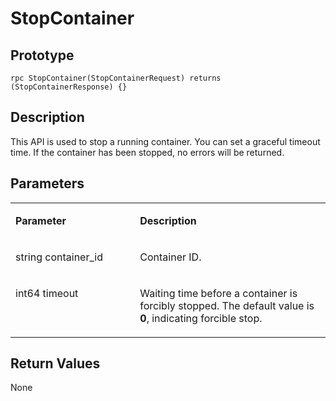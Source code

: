 # StopContainer<a name="EN-US_TOPIC_0184808101"></a>

## Prototype<a name="en-us_topic_0183088047_section164301654155514"></a>

```
rpc StopContainer(StopContainerRequest) returns (StopContainerResponse) {}
```

## Description<a name="en-us_topic_0183088047_section729211519569"></a>

This API is used to stop a running container. You can set a graceful timeout time. If the container has been stopped, no errors will be returned.

## Parameters<a name="en-us_topic_0183088047_section349492895613"></a>

<a name="en-us_topic_0183088047_table184320467318"></a>
<table><tbody><tr id="en-us_topic_0183088047_row78917461336"><td class="cellrowborder" valign="top" width="39.54%"><p id="en-us_topic_0183088047_p1089154617315"><a name="en-us_topic_0183088047_p1089154617315"></a><a name="en-us_topic_0183088047_p1089154617315"></a><strong id="en-us_topic_0183088047_b1123926142312"><a name="en-us_topic_0183088047_b1123926142312"></a><a name="en-us_topic_0183088047_b1123926142312"></a>Parameter</strong></p>
</td>
<td class="cellrowborder" valign="top" width="60.46%"><p id="en-us_topic_0183088047_p128984613319"><a name="en-us_topic_0183088047_p128984613319"></a><a name="en-us_topic_0183088047_p128984613319"></a><strong id="en-us_topic_0183088047_b12768152862316"><a name="en-us_topic_0183088047_b12768152862316"></a><a name="en-us_topic_0183088047_b12768152862316"></a>Description</strong></p>
</td>
</tr>
<tr id="en-us_topic_0183088047_row10898461533"><td class="cellrowborder" valign="top" width="39.54%"><p id="en-us_topic_0183088047_p1019112316015"><a name="en-us_topic_0183088047_p1019112316015"></a><a name="en-us_topic_0183088047_p1019112316015"></a>string container_id</p>
</td>
<td class="cellrowborder" valign="top" width="60.46%"><p id="en-us_topic_0183088047_p1189846434"><a name="en-us_topic_0183088047_p1189846434"></a><a name="en-us_topic_0183088047_p1189846434"></a>Container ID.</p>
</td>
</tr>
<tr id="en-us_topic_0183088047_row660924815015"><td class="cellrowborder" valign="top" width="39.54%"><p id="en-us_topic_0183088047_p06097481802"><a name="en-us_topic_0183088047_p06097481802"></a><a name="en-us_topic_0183088047_p06097481802"></a>int64 timeout</p>
</td>
<td class="cellrowborder" valign="top" width="60.46%"><p id="en-us_topic_0183088047_p360920481009"><a name="en-us_topic_0183088047_p360920481009"></a><a name="en-us_topic_0183088047_p360920481009"></a>Waiting time before a container is forcibly stopped. The default value is <strong id="en-us_topic_0183088047_b17804204712523"><a name="en-us_topic_0183088047_b17804204712523"></a><a name="en-us_topic_0183088047_b17804204712523"></a>0</strong>, indicating forcible stop.</p>
</td>
</tr>
</tbody>
</table>

## Return Values<a name="en-us_topic_0183088047_section10495164611565"></a>

None

